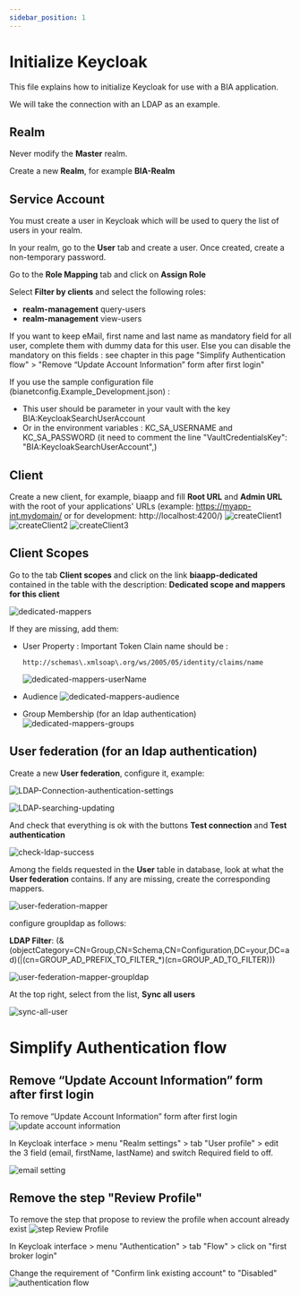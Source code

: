 ```yaml
---
sidebar_position: 1
---
```


# Initialize Keycloak

This file explains how to initialize Keycloak for use with a BIA application.

We will take the connection with an LDAP as an example.

## Realm
Never modify the **Master** realm.

Create a new **Realm**, for example **BIA-Realm**

 ## Service Account

You must create a user in Keycloak which will be used to query the list of users in your realm.

In your realm, go to the **User** tab and create a user. Once created, create a non-temporary password.

Go to the **Role Mapping** tab and click on **Assign Role**

Select **Filter by clients** and select the following roles:

- **realm-management** query-users
- **realm-management** view-users

If you want to keep eMail, first name and last name as mandatory field for all user, complete them with dummy data for this user.
Else you can disable the mandatory on this fields : see chapter in this page "Simplify Authentication flow" > "Remove “Update Account Information” form after first login"


If you use the sample configuration file (bianetconfig.Example_Development.json) :
- This user should be parameter in your vault with the key BIA:KeycloakSearchUserAccount 
- Or in the environment variables : KC_SA_USERNAME and KC_SA_PASSWORD (it need to comment the line "VaultCredentialsKey": "BIA:KeycloakSearchUserAccount",)

## Client
Create a new client, for example, biaapp and fill **Root URL** and **Admin URL** with the root of your applications' URLs (example: https://myapp-int.mydomain/ or for development: http://localhost:4200/)
 ![createClient1](../../Images/Keycloak/createClient1.png)
 ![createClient2](../../Images/Keycloak/createClient2.png)
 ![createClient3](../../Images/Keycloak/createClient3.png)

## Client Scopes
Go to the tab **Client scopes** and click on the link **biaapp-dedicated** contained in the table with the description: **Dedicated scope and mappers for this client**

 ![dedicated-mappers](../../Images/Keycloak/dedicated-mappers.jpg)

 If they are missing, add them:
* User Property :
  Important Token Clain name should be : 
   ```
   http://schemas\.xmlsoap\.org/ws/2005/05/identity/claims/name
   ```
  ![dedicated-mappers-userName](../../Images/Keycloak/dedicated-mappers-userName.jpg)

* Audience
  ![dedicated-mappers-audience](../../Images/Keycloak/dedicated-mappers-audience.jpg)

* Group Membership (for an ldap authentication)
  ![dedicated-mappers-groups](../../Images/Keycloak/dedicated-mappers-groups.jpg)


## User federation (for an ldap authentication)
Create a new **User federation**, configure it, example:

![LDAP-Connection-authentication-settings](../../Images/Keycloak/LDAP-Connection-authentication-settings.jpg)

![LDAP-searching-updating](../../Images/Keycloak/LDAP-searching-updating.jpg)

And check that everything is ok with the buttons **Test connection** and **Test authentication**

![check-ldap-success](../../Images/Keycloak/check-ldap-success.jpg)

Among the fields requested in the **User** table in database, look at what the **User federation** contains. If any are missing, create the corresponding mappers.

![user-federation-mapper](../../Images/Keycloak/user-federation-mapper.jpg)

configure groupldap as follows:

**LDAP Filter**: (&(objectCategory=CN=Group,CN=Schema,CN=Configuration,DC=your,DC=ad)(|(cn=GROUP_AD_PREFIX_TO_FILTER_*)(cn=GROUP_AD_TO_FILTER)))

![user-federation-mapper-groupldap](../../Images/Keycloak/user-federation-mapper-groupldap.jpg)


At the top right, select from the list, **Sync all users**

![sync-all-user](../../Images/Keycloak/sync-all-user.jpg)

# Simplify Authentication flow

## Remove “Update Account Information” form after first login
To remove “Update Account Information” form after first login
 ![update account information](../../Images/Keycloak/UpdateAccountInformation.png)

In Keycloak interface > menu "Realm settings" > tab "User profile" > edit the 3 field (email, firstName, lastName)
and switch Required field to off. 

 ![email setting](../../Images/Keycloak/emailSettings.JPG)



## Remove the step "Review Profile"
To remove the step that propose to review the profile when account already exist
 ![step Review Profile](../../Images/Keycloak/ReviewProfile.jpg)

In Keycloak interface > menu "Authentication" > tab "Flow" > click on "first broker login"

Change the requirement of "Confirm link existing account" to "Disabled"
 ![authentication flow](../../Images/Keycloak/AuthFlow.jpg)